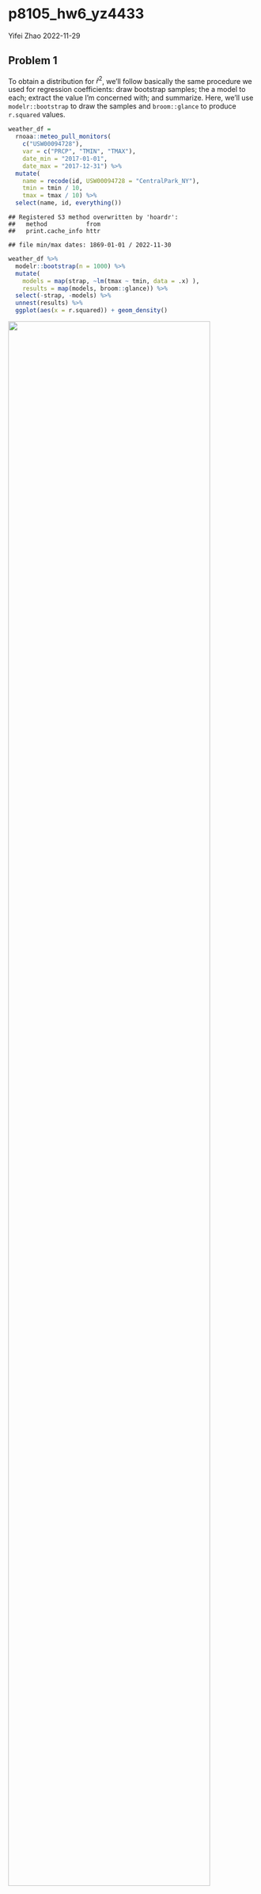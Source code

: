 p8105_hw6_yz4433
================
Yifei Zhao
2022-11-29

## Problem 1

To obtain a distribution for $\hat{r}^2$, we’ll follow basically the
same procedure we used for regression coefficients: draw bootstrap
samples; the a model to each; extract the value I’m concerned with; and
summarize. Here, we’ll use `modelr::bootstrap` to draw the samples and
`broom::glance` to produce `r.squared` values.

``` r
weather_df = 
  rnoaa::meteo_pull_monitors(
    c("USW00094728"),
    var = c("PRCP", "TMIN", "TMAX"), 
    date_min = "2017-01-01",
    date_max = "2017-12-31") %>%
  mutate(
    name = recode(id, USW00094728 = "CentralPark_NY"),
    tmin = tmin / 10,
    tmax = tmax / 10) %>%
  select(name, id, everything())
```

    ## Registered S3 method overwritten by 'hoardr':
    ##   method           from
    ##   print.cache_info httr

    ## file min/max dates: 1869-01-01 / 2022-11-30

``` r
weather_df %>% 
  modelr::bootstrap(n = 1000) %>% 
  mutate(
    models = map(strap, ~lm(tmax ~ tmin, data = .x) ),
    results = map(models, broom::glance)) %>% 
  select(-strap, -models) %>% 
  unnest(results) %>% 
  ggplot(aes(x = r.squared)) + geom_density()
```

<img src="p8105_hw6_yz4433_files/figure-gfm/unnamed-chunk-1-1.png" width="90%" />

In this example, the $\hat{r}^2$ value is high, and the upper bound at 1
may be a cause for the generally skewed shape of the distribution. If we
wanted to construct a confidence interval for $R^2$, we could take the
2.5% and 97.5% quantiles of the estimates across bootstrap samples.
However, because the shape isn’t symmetric, using the mean +/- 1.96
times the standard error probably wouldn’t work well.

We can produce a distribution for $\log(\beta_0 * \beta1)$ using a
similar approach, with a bit more wrangling before we make our plot.

``` r
weather_df %>% 
  modelr::bootstrap(n = 1000) %>% 
  mutate(
    models = map(strap, ~lm(tmax ~ tmin, data = .x) ),
    results = map(models, broom::tidy)) %>% 
  select(-strap, -models) %>% 
  unnest(results) %>% 
  select(id = `.id`, term, estimate) %>% 
  pivot_wider(
    names_from = term, 
    values_from = estimate) %>% 
  rename(beta0 = `(Intercept)`, beta1 = tmin) %>% 
  mutate(log_b0b1 = log(beta0 * beta1)) %>% 
  ggplot(aes(x = log_b0b1)) + geom_density()
```

<img src="p8105_hw6_yz4433_files/figure-gfm/unnamed-chunk-2-1.png" width="90%" />

As with $r^2$, this distribution is somewhat skewed and has some
outliers.

The point of this is not to say you should always use the bootstrap –
it’s possible to establish “large sample” distributions for strange
parameters / values / summaries in a lot of cases, and those are great
to have. But it is helpful to know that there’s a way to do inference
even in tough cases.

## Problem 2

### manipulate data

``` r
hcdata =  read_csv(file = "./data/homicide-data.csv", show_col_types = FALSE) %>% 
  janitor::clean_names() %>% 
  mutate(city_state = paste(city,',',state)) %>% 
  mutate(group = ifelse((disposition == 'Closed by arrest'), 1, 0)) %>%
  filter(!city_state %in% c("Dallas , TX", "Phoenix , AZ", "Kansas City , MO", "Tulsa , AL")) %>% 
  filter(victim_race %in% c("Black", "White")) %>% 
  filter(victim_age != 'Unknown')
```

### glm for Baltimore

``` r
baldata = hcdata %>% 
  filter(city_state == "Baltimore , MD")

glmbal = glm(group ~ victim_age + victim_sex + victim_race, data = baldata, family = binomial)
```

``` r
glmres = glmbal %>% 
  broom::tidy() %>% 
  mutate(OR = exp(estimate)) %>% 
  mutate(ci_low = data.frame(exp(confint.default(glmbal, level = 0.95)))[[1]], ci_high = data.frame(exp(confint.default(glmbal, level = 0.95)))[[2]]) %>% 
  filter(term == "victim_sexMale") %>% 
  select(-5:-1)
glmres
```

    ## # A tibble: 1 × 3
    ##      OR ci_low ci_high
    ##   <dbl>  <dbl>   <dbl>
    ## 1 0.456  0.340   0.612

### glm for each city

``` r
ct = hcdata %>%
  group_by(city_state)
list_ct = group_split(ct)
```

``` r
orci = function(x) {
  glmi = glm(group ~ victim_age + victim_sex + victim_race, data = x, family = binomial)
  glmi %>% 
    broom::tidy() %>% 
    mutate(city_state = x[[1,13]]) %>% 
    mutate(or = exp(estimate)) %>% 
    mutate(ci_low = data.frame(exp(confint.default(glmi, level = 0.95)))[[1]], ci_high = data.frame(exp(confint.default(glmi, level = 0.95)))[[2]]) %>% 
    filter(term == "victim_sexMale") %>%
    select(-5:-1) %>% 
    data.frame()
}
```

``` r
output = map_dfr(list_ct, orci)
output
```

    ##             city_state        or     ci_low    ci_high
    ## 1     Albuquerque , NM 1.2993250 0.39815643  4.2401562
    ## 2         Atlanta , GA 1.0276747 0.66528906  1.5874533
    ## 3       Baltimore , MD 0.4559900 0.33978176  0.6119425
    ## 4     Baton Rouge , LA 0.3251091 0.15882112  0.6655030
    ## 5      Birmingham , AL 0.7998153 0.49793147  1.2847239
    ## 6          Boston , MA 0.5339613 0.26119309  1.0915860
    ## 7         Buffalo , NY 0.4757883 0.23428429  0.9662384
    ## 8       Charlotte , NC 0.8334375 0.49331219  1.4080700
    ## 9         Chicago , IL 0.4816031 0.38755573  0.5984728
    ## 10     Cincinnati , OH 0.4063035 0.22242111  0.7422073
    ## 11       Columbus , OH 0.6095210 0.41884038  0.8870105
    ## 12         Denver , CO 0.2662216 0.09366149  0.7567031
    ## 13        Detroit , MI 0.6107936 0.47772119  0.7809342
    ## 14         Durham , NC 0.8979161 0.29634177  2.7206873
    ## 15     Fort Worth , TX 0.4708267 0.23532156  0.9420207
    ## 16         Fresno , CA 1.1967106 0.39113817  3.6614077
    ## 17        Houston , TX 0.7213297 0.55572903  0.9362775
    ## 18   Indianapolis , IN 0.9529549 0.68182153  1.3319073
    ## 19   Jacksonville , FL 0.7755568 0.56188327  1.0704863
    ## 20      Las Vegas , NV 0.8945580 0.62438928  1.2816267
    ## 21     Long Beach , CA 0.3971374 0.10531022  1.4976525
    ## 22    Los Angeles , CA 0.6547901 0.43835600  0.9780864
    ## 23     Louisville , KY 0.5081327 0.29964557  0.8616809
    ## 24        Memphis , TN 0.7509922 0.53576288  1.0526845
    ## 25          Miami , FL 0.4858555 0.25494504  0.9259075
    ## 26      Milwaukee , wI 0.7992289 0.53206084  1.2005523
    ## 27    Minneapolis , MN 1.1957101 0.47913258  2.9839810
    ## 28      Nashville , TN 0.9572701 0.60531972  1.5138546
    ## 29    New Orleans , LA 0.5759539 0.40190943  0.8253673
    ## 30       New York , NY 0.1922046 0.08831157  0.4183211
    ## 31        Oakland , CA 0.7101524 0.43900290  1.1487770
    ## 32  Oklahoma City , OK 1.1720440 0.71324541  1.9259670
    ## 33          Omaha , NE 0.6501622 0.30747614  1.3747764
    ## 34   Philadelphia , PA 0.5124027 0.38405944  0.6836351
    ## 35     Pittsburgh , PA 0.4498926 0.25418871  0.7962720
    ## 36       Richmond , VA 0.9819857 0.41211762  2.3398561
    ## 37     Sacramento , CA 0.3129805 0.11488649  0.8526399
    ## 38    San Antonio , TX 0.7708359 0.39815642  1.4923480
    ## 39 San Bernardino , CA 0.7423028 0.16107723  3.4208027
    ## 40      San Diego , CA 0.2369623 0.08885783  0.6319210
    ## 41  San Francisco , CA 0.6325958 0.30577673  1.3087244
    ## 42       Savannah , GA 1.0099168 0.36819643  2.7700754
    ## 43      St. Louis , MO 0.7143725 0.53071231  0.9615908
    ## 44       Stockton , CA 5.2404636 1.25480607 21.8858193
    ## 45          Tampa , FL 0.8245980 0.25507756  2.6657064
    ## 46          Tulsa , OK 0.9507531 0.54370182  1.6625499
    ## 47     Washington , DC 0.7497184 0.48954209  1.1481702
